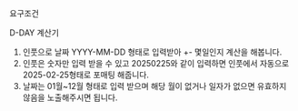 요구조건

D-DAY 계산기
1. 인풋으로 날짜 YYYY-MM-DD 형태로 입력받아 +- 몇일인지 계산을 해봅니다.
2. 인풋은 숫자만 입력 받을 수 있고 20250225와 같이 입력하면 인풋에서 자동으로 2025-02-25형태로 포매팅 해줍니다.
3. 날짜는 01월~12월 형태로 입력 받으며 해당 월이 없거나 일자가 없으면 유효하지 않음을 노출해주시면 됩니다.
